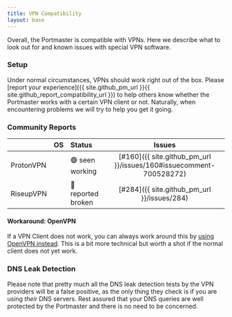 ```yaml
---
title: VPN Compatibility
layout: base
---
```


Overall, the Portmaster is compatible with VPNs. Here we describe what to look out for and known issues with special VPN software.

### Setup

Under normal circumstances, VPNs should work right out of the box. Please [report your experience]({{ site.github_pm_url }}{{ site.github_report_compatibility_url }}) to help others know whether the Portmaster works with a certain VPN client or not. Naturally, when encountering problems we will try to help you get it going.

### Community Reports

| | OS | Status | Issues |
|:---|:---|:---|:---:|
| ProtonVPN | <i class="fab fa-windows"></i> | 🟢 seen working | [#160]({{ site.github_pm_url }}/issues/160#issuecomment-700528272) |
| RiseupVPN | <i class="fab fa-linux"></i>|  🚫 reported broken  | [#284]({{ site.github_pm_url }}/issues/284) |

#### Workaround: OpenVPN

If a VPN Client does not work, you can always work around this by [using OpenVPN instead](https://openvpn.net/community-resources/how-to/). This is a bit more technical but worth a shot if the normal client does not yet work.

### DNS Leak Detection

Please note that pretty much all the DNS leak detection tests by the VPN providers will be a false positive, as the only thing they check is if you are using _their_ DNS servers. Rest assured that your DNS queries are well protected by the Portmaster and there is no need to be concerned.
